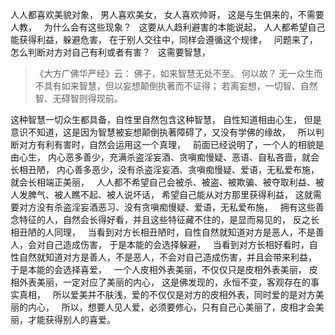 人人都喜欢美貌对象，
男人喜欢美女，
女人喜欢帅哥，
这是与生俱来的，不需要人教，
&nbsp;
为什么会有这些现象？
&nbsp;
这要从人趋利避害的本能说起，
人人都希望自己能获得利益，躲避危害，
在于别人交往中，同样会遵循这个规律，
&nbsp;
问题来了，怎么判断对方对自己有利或者有害？
&nbsp;
这需要智慧，

> 《大方广佛华严经》云： 
> 佛子，如来智慧无处不至。
> 何以故？
> 无一众生而不具有如来智慧，但以妄想颠倒执著而不证得；
> 若离妄想，一切智、自然智、无碍智则得现前。

这种智慧一切众生都具备，自性里自然包含这种智慧，
自性知道相由心生，
但是意识不知道，这是因为智慧被妄想颠倒执著障碍了，又没有学佛的缘故，
&nbsp;
所以判断对方有利有害时，自然会运用这一个真理，
&nbsp;
前面已经说明了，一个人的相貌是由心生，
内心恶多善少，充满杀盗淫妄酒、贪嗔痴慢疑、恶语、自私吝啬，就会长相丑陋，
内心善多恶少，没有杀盗淫妄酒、贪嗔痴慢疑、爱语，无私爱布施，就会长相端正美丽，
&nbsp;
人人都不希望自己会被杀、被盗、被欺骗、被夺取利益、被人发脾气、被人瞧不起、被人说坏话，
希望自己能从对方那里获得利益，
这就需要对方没有杀盗淫妄酒恶习、没有贪嗔痴慢疑、爱语，无私爱布施，
&nbsp;
拥有这些善念特征的人，自然会长得好看，并且这些特征藏不住的，是显而易见的，
反之长相丑陋的人同理，
&nbsp;
当看到对方长相丑陋时，自性自然就知道对方是恶人，不是善人，会对自己造成伤害，
于是本能的会选择躲避，
&nbsp;
当看到对方长相好看时，自性自然就知道对方是善人，不是恶人，不会对自己造成伤害，并且会带来利益，
于是本能的会选择喜爱，
&nbsp;
一个人皮相外表美丽，不仅仅只是皮相外表美丽，
皮相外表美丽，一定对应了美丽的内心，
这是佛发现的，永恒不变，客观存在的事实真相，
&nbsp;
所以爱美并不肤浅，爱的不仅仅是对方的皮相外表，同时爱的是对方美丽的内心，
&nbsp;
所以，想要人见人爱，必须要修心，只有自己心美丽了，皮相才会美丽，才能获得别人的喜爱。